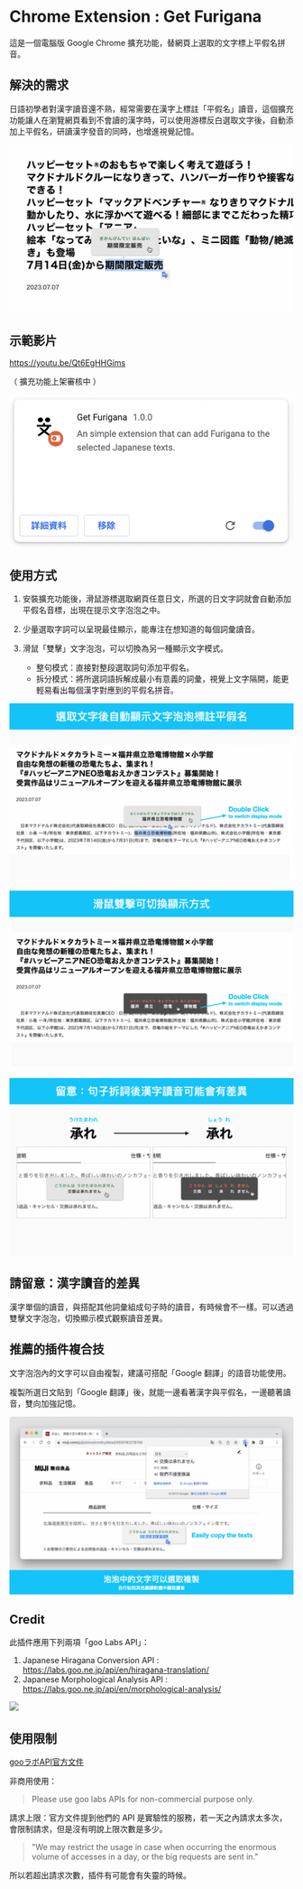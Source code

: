 # Chrome Extension : Get Furigana 

這是一個電腦版 Google Chrome 擴充功能，替網頁上選取的文字標上平假名拼音。

## 解決的需求
日語初學者對漢字讀音還不熟，經常需要在漢字上標註「平假名」讀音，這個擴充功能讓人在瀏覽網頁看到不會讀的漢字時，可以使用游標反白選取文字後，自動添加上平假名，研讀漢字發音的同時，也增進視覺記憶。

![](https://github.com/Judy-Nihao/furigana/blob/main/public/extension-demo.jpeg?raw=true)

## 示範影片

https://youtu.be/Qt6EgHHGims

（ 擴充功能上架審核中 ）

![](https://github.com/Judy-Nihao/furigana/blob/main/public/extension-preview-02.png?raw=true)


## 使用方式
1. 安裝擴充功能後，滑鼠游標選取網頁任意日文，所選的日文字詞就會自動添加平假名音標，出現在提示文字泡泡之中。

2. 少量選取字詞可以呈現最佳顯示，能專注在想知道的每個詞彙讀音。

3. 滑鼠「雙擊」文字泡泡，可以切換為另一種顯示文字模式。
    - 整句模式：直接對整段選取詞句添加平假名。
    - 拆分模式：將所選詞語拆解成最小有意義的詞彙，視覺上文字隔開，能更輕易看出每個漢字對應到的平假名拼音。

![](https://github.com/Judy-Nihao/furigana/blob/main/public/%E2%80%8Efurigana%E7%A4%BA%E6%84%8F%E5%9C%9601.jpeg?raw=true)

![](https://github.com/Judy-Nihao/furigana/blob/main/public/%E2%80%8Efurigana%E7%A4%BA%E6%84%8F%E5%9C%9602.jpeg?raw=true)

![](https://github.com/Judy-Nihao/furigana/blob/main/public/%E2%80%8Efurigana%E7%A4%BA%E6%84%8F%E5%9C%9604.jpeg?raw=true)

## 請留意：漢字讀音的差異
漢字單個的讀音，與搭配其他詞彙組成句子時的讀音，有時候會不一樣。可以透過雙擊文字泡泡，切換顯示模式觀察讀音差異。


## 推薦的插件複合技
文字泡泡內的文字可以自由複製，建議可搭配「Google 翻譯」的語音功能使用。

複製所選日文貼到「Google 翻譯」後，就能一邊看著漢字與平假名，一邊聽著讀音，雙向加強記憶。

![](https://github.com/Judy-Nihao/furigana/blob/main/public/%E2%80%8Efurigana%E7%A4%BA%E6%84%8F%E5%9C%9603.jpeg?raw=true)


## Credit

此插件應用下列兩項「goo Labs API」：

1. Japanese Hiragana Conversion API : https://labs.goo.ne.jp/api/en/hiragana-translation/
2. Japanese Morphological Analysis API : https://labs.goo.ne.jp/api/en/morphological-analysis/

![](https://u.xgoo.jp/img/sgoo.png)

## 使用限制
[gooラボAPI官方文件](https://labs.goo.ne.jp/apiusage/)

非商用使用：
> Please use goo labs APIs for non-commercial purpose only. 

請求上限：官方文件提到他們的 API 是實驗性的服務，若一天之內請求太多次，會限制請求，但是沒有明說上限次數是多少。

> "We may restrict the usage in case when occurring the enormous volume of accesses in a day, or the big requests are sent in."

所以若超出請求次數，插件有可能會有失靈的時候。
